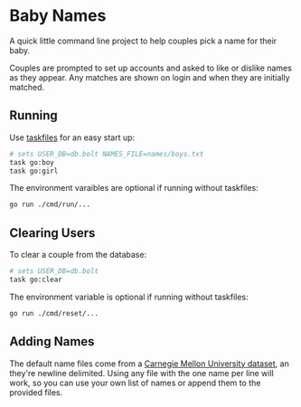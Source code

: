 # Baby Names
A quick little command line project to help couples pick a name for their baby.

Couples are prompted to set up accounts and asked to like or dislike names as they appear.
Any matches are shown on login and when they are initially matched.

## Running
Use [taskfiles](https://taskfile.dev/) for an easy start up:
```bash
# sets USER_DB=db.bolt NAMES_FILE=names/boys.txt
task go:boy
task go:girl
```

The environment varaibles are optional if running without taskfiles:
```bash
go run ./cmd/run/...
```

## Clearing Users
To clear a couple from the database:
```bash
# sets USER_DB=db.bolt
task go:clear
```

The environment variable is optional if running without taskfiles:
```bash
go run ./cmd/reset/...
```

## Adding Names
The default name files come from a [Carnegie Mellon University dataset](https://www.cs.cmu.edu/Groups/AI/areas/nlp/corpora/names/), an they're newline delimited.
Using any file with the one name per line will work, so you can use your own list of names or append them to the provided files.